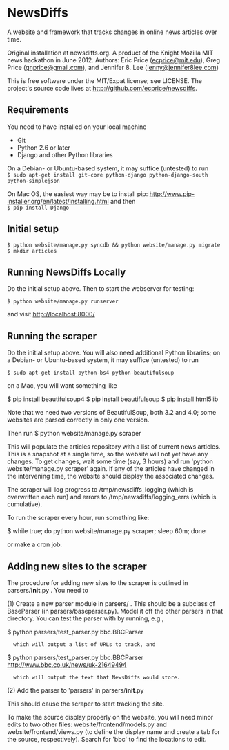 NewsDiffs
==========

A website and framework that tracks changes in online news articles over time.

Original installation at newsdiffs.org.
A product of the Knight Mozilla MIT news hackathon in June 2012.
Authors: Eric Price (ecprice@mit.edu), Greg Price (gnprice@gmail.com),
 and Jennifer 8. Lee (jenny@jennifer8lee.com)

This is free software under the MIT/Expat license; see LICENSE.
The project's source code lives at <http://github.com/ecprice/newsdiffs>.


Requirements
------------

You need to have installed on your local machine
* Git
* Python 2.6 or later
* Django and other Python libraries

On a Debian- or Ubuntu-based system, it may suffice (untested) to run  
`$ sudo apt-get install git-core python-django python-django-south python-simplejson`

On Mac OS, the easiest way may be to install pip:
  <http://www.pip-installer.org/en/latest/installing.html>
and then  
  `$ pip install Django`


Initial setup
-------------

    $ python website/manage.py syncdb && python website/manage.py migrate   
    $ mkdir articles


Running NewsDiffs Locally
-------------------------

Do the initial setup above.  Then to start the webserver for testing:

    $ python website/manage.py runserver

and visit <http://localhost:8000/>


Running the scraper
-------------------

Do the initial setup above.  You will also need additional Python
libraries; on a Debian- or Ubuntu-based system, it may suffice
(untested) to run

    $ sudo apt-get install python-bs4 python-beautifulsoup

on a Mac, you will want something like

 $ pip install beautifulsoup4
 $ pip install beautifulsoup
 $ pip install html5lib

Note that we need two versions of BeautifulSoup, both 3.2 and 4.0;
some websites are parsed correctly in only one version.

Then run
  $ python website/manage.py scraper

This will populate the articles repository with a list of current news
articles.  This is a snapshot at a single time, so the website will
not yet have any changes. To get changes, wait some time (say, 3
hours) and run 'python website/manage.py scraper' again.  If any of
the articles have changed in the intervening time, the website should
display the associated changes.

The scraper will log progress to /tmp/newsdiffs_logging (which is
overwritten each run) and errors to /tmp/newsdiffs/logging_errs (which
is cumulative).

To run the scraper every hour, run something like:

 $ while true; do python website/manage.py scraper; sleep 60m; done

or make a cron job.

Adding new sites to the scraper
-------------------------------

The procedure for adding new sites to the scraper is outlined in
parsers/__init__.py .  You need to

  (1) Create a new parser module in parsers/ .  This should be a
      subclass of BaseParser (in parsers/baseparser.py).  Model it off
      the other parsers in that directory.  You can test the parser
      with by running, e.g.,

$ python parsers/test_parser.py bbc.BBCParser

      which will output a list of URLs to track, and

$ python parsers/test_parser.py bbc.BBCParser http://www.bbc.co.uk/news/uk-21649494

      which will output the text that NewsDiffs would store.

  (2) Add the parser to 'parsers' in parsers/__init__.py

This should cause the scraper to start tracking the site.

To make the source display properly on the website, you will need
minor edits to two other files: website/frontend/models.py and
website/frontend/views.py (to define the display name and create a tab
for the source, respectively).  Search for 'bbc' to find the locations
to edit.
